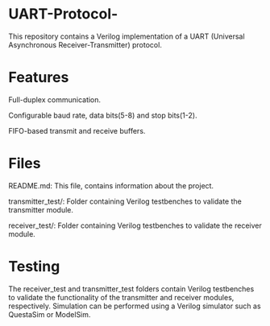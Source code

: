 # UART-Protocol-

This repository contains a Verilog implementation of a UART (Universal Asynchronous Receiver-Transmitter) protocol.

# Features
Full-duplex communication.

Configurable baud rate, data bits(5-8) and stop bits(1-2).

FIFO-based transmit and receive buffers.

# Files
README.md: This file, contains information about the project.

transmitter_test/: Folder containing Verilog testbenches to validate the transmitter module.

receiver_test/: Folder containing Verilog testbenches to validate the receiver module.


# Testing
The receiver_test and transmitter_test folders contain Verilog testbenches to validate the functionality of the transmitter and receiver modules, respectively. Simulation can be performed using a Verilog simulator such as QuestaSim or ModelSim.
